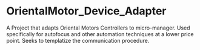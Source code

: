 # OrientalMotor_Device_Adapter
A Project that adapts Oriental Motors Controllers to micro-manager.  Used specifically for autofocus and other automation techniques at a lower price point.  Seeks to templatize the communication procedure.

